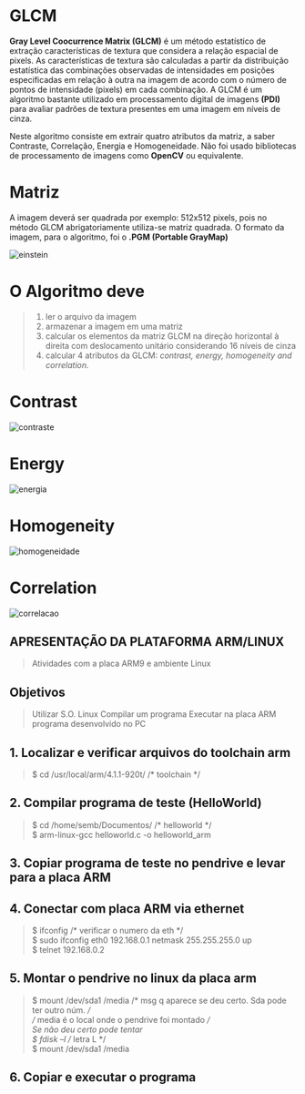# GLCM

**Gray Level Coocurrence Matrix (GLCM)** é um método estatístico de extração características de textura que considera a relação espacial de pixels. As características de textura são calculadas a partir da distribuição estatística das combinações observadas de intensidades em posições especificadas em relação à outra na imagem de acordo com o número de pontos de intensidade (pixels) em cada combinação. A GLCM é um algoritmo bastante utilizado em processamento digital de imagens **(PDI)** para avaliar padrões de textura presentes em uma imagem em níveis de cinza.  

Neste algoritmo consiste em extrair quatro atributos da matriz, a saber Contraste, Correlação, Energia e Homogeneidade. Não foi usado bibliotecas de processamento de imagens como **OpenCV** ou equivalente.

# Matriz
A imagem deverá ser quadrada por exemplo: 512x512 pixels, pois no método GLCM abrigatoriamente utiliza-se matriz quadrada. O formato da imagem, para o algoritmo, foi o **.PGM (Portable GrayMap)**  

![einstein](https://user-images.githubusercontent.com/17646546/27186139-cf19b10e-51bd-11e7-878e-c14a9edb6ce5.GIF)

# O Algoritmo deve
> 1) ler o arquivo da imagem 
> 2) armazenar a imagem em uma matriz
> 3) calcular os elementos da matriz GLCM na direção horizontal à direita com deslocamento unitário considerando 16 níveis de cinza
> 4) calcular 4 atributos da GLCM: *contrast, energy, homogeneity and correlation.*  

# Contrast
![contraste](https://user-images.githubusercontent.com/17646546/27185197-f833c848-51ba-11e7-90ee-7a83969a2b2c.png)

# Energy
![energia](https://user-images.githubusercontent.com/17646546/27185241-21795f56-51bb-11e7-8fd4-05426089c1aa.png) 

# Homogeneity
![homogeneidade](https://user-images.githubusercontent.com/17646546/27185271-36ecb1bc-51bb-11e7-8423-5a93a7131ecf.png)

# Correlation
![correlacao](https://user-images.githubusercontent.com/17646546/27185290-438f735a-51bb-11e7-84ea-9983535c046b.png)

## APRESENTAÇÃO DA PLATAFORMA ARM/LINUX  
> Atividades com a placa ARM9 e ambiente Linux

## Objetivos
> Utilizar S.O. Linux
> Compilar um programa
> Executar na placa ARM programa desenvolvido no PC

## 1. Localizar e verificar arquivos do toolchain arm
> $ cd /usr/local/arm/4.1.1-920t/ /* toolchain */  
## 2. Compilar programa de teste (HelloWorld)
> $ cd /home/semb/Documentos/ /* helloworld */  
> $ arm-linux-gcc helloworld.c -o helloworld_arm  
## 3. Copiar programa de teste no pendrive e levar para a placa ARM  
## 4. Conectar com placa ARM via ethernet  
> $ ifconfig /* verificar o numero da eth */  
> $ sudo ifconfig eth0 192.168.0.1 netmask 255.255.255.0 up  
> $ telnet 192.168.0.2  
## 5. Montar o pendrive no linux da placa arm  
> $ mount /dev/sda1 /media 
> /* msg q aparece se deu certo. Sda pode ter outro núm. */  
> /* media é o local onde o pendrive foi montado */  
> Se não deu certo pode tentar  
> $ fdisk –l /* letra L */  
> $ mount /dev/sda1 /media  
## 6. Copiar e executar o programa
